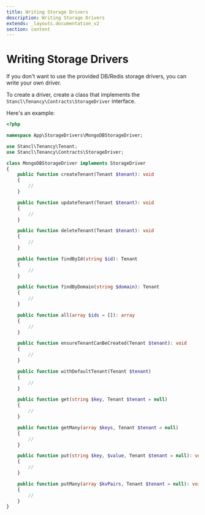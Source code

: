 ```yaml
---
title: Writing Storage Drivers
description: Writing Storage Drivers
extends: _layouts.documentation_v2
section: content
---
```


# Writing Storage Drivers

If you don't want to use the provided DB/Redis storage drivers, you can write your own driver.

To create a driver, create a class that implements the `Stancl\Tenancy\Contracts\StorageDriver` interface.

Here's an example:

```php
<?php

namespace App\StorageDrivers\MongoDBStorageDriver;

use Stancl\Tenancy\Tenant;
use Stancl\Tenancy\Contracts\StorageDriver;

class MongoDBStorageDriver implements StorageDriver
{
    public function createTenant(Tenant $tenant): void
    {
        //
    }

    public function updateTenant(Tenant $tenant): void
    {
        //
    }

    public function deleteTenant(Tenant $tenant): void
    {
        //
    }

    public function findById(string $id): Tenant
    {
        //
    }

    public function findByDomain(string $domain): Tenant
    {
        //
    }

    public function all(array $ids = []): array
    {
        //
    }

    public function ensureTenantCanBeCreated(Tenant $tenant): void
    {
        //
    }

    public function withDefaultTenant(Tenant $tenant)
    {
        //
    }

    public function get(string $key, Tenant $tenant = null)
    {
        //
    }

    public function getMany(array $keys, Tenant $tenant = null)
    {
        //
    }

    public function put(string $key, $value, Tenant $tenant = null): void
    {
        //
    }

    public function putMany(array $kvPairs, Tenant $tenant = null): void
    {
        //
    }
}
```